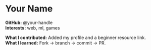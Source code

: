 # Your Name

**GitHub:** @your-handle  
**Interests:** web, ml, games

**What I contributed:** Added my profile and a beginner resource link.  
**What I learned:** Fork → branch → commit → PR.
